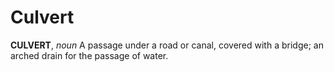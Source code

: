 # Culvert

**CULVERT**, _noun_ A passage under a road or canal, covered with a bridge; an arched drain for the passage of water.